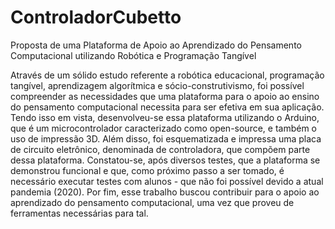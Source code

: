 # ControladorCubetto



Proposta de uma Plataforma de Apoio ao Aprendizado do Pensamento Computacional utilizando Robótica e Programação Tangível

Através de um sólido estudo referente a robótica educacional, programação tangível, aprendizagem algorítmica e sócio-construtivismo, foi possível compreender as necessidades que uma plataforma para o apoio ao ensino do pensamento computacional necessita para ser efetiva em sua aplicação. Tendo isso em vista, desenvolveu-se essa plataforma utilizando o Arduino, que é um microcontrolador caracterizado como open-source, e também o uso de impressão 3D. Além disso, foi esquematizada e impressa uma placa de circuito eletrônico, denominada de controladora, que compõem parte dessa plataforma. Constatou-se, após diversos testes, que a plataforma se demonstrou funcional e que, como próximo passo a ser tomado, é necessário executar testes com alunos - que não foi possível devido a atual pandemia (2020). Por fim, esse trabalho buscou contribuir para o apoio ao aprendizado do pensamento computacional, uma vez   que   proveu   de   ferramentas   necessárias   para   tal.
